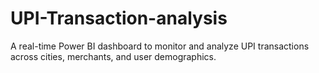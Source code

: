 # UPI-Transaction-analysis
A real-time Power BI dashboard to monitor and analyze UPI transactions across cities, merchants, and user demographics.
